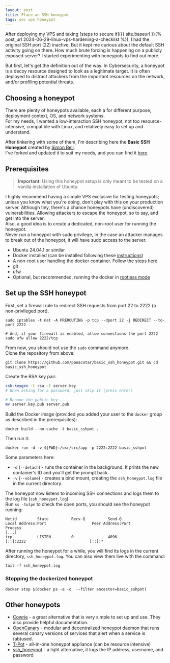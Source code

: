 ```yaml
---
layout: post
title: Place an SSH honeypot
tags: sec vps honeypot
---
```


After deploying my VPS and taking [steps to secure it]({{ site.baseurl }}{% post_url 2024-06-29-linux-vps-hardening-a-checklist %}), I had the original SSH port (22) inactive. But it kept me curious about the default SSH activity going on there. How much brute forcing is happening on a publicly exposed server? I started experimenting with honeypots to find out more.

But first, let's get the definition out of the way. In Cybersecurity, a honeypot is a decoy resource designed to look as a legitimate target. It is often deployed to distract attackers from the important resources on the network, and/or profiling potential threats.

## Choosing a honeypot
There are plenty of honeypots available, each a for different purpose, deployment context, OS, and network systems.   
For my needs, I wanted a low-interaction SSH honeypot, not too resource-intensive, compatible with Linux, and relatively easy to set up and understand. 

After tinkering with some of them, I'm describing here the **Basic SSH Honeypot** created by [Simon Bell](https://github.com/sjbell).    
I've forked and updated it to suit my needs, and you can find it [here](https://github.com/panacotar/basic_ssh_honeypot).

## Prerequisites
> **Important**: Using this honeypot setup is only meant to be tested on a vanilla installation of Ubuntu.

I highly recommend having a simple VPS exclusive for testing honeypots; unless you know what you're doing, don't play with this on your production server. Although tiny, there's a chance honeypots have (undiscovered) vulnerabilities. Allowing attackers to escape the honeypot, so to say, and get into the server.   
Also, a good idea is to create a dedicated, non-root user for running the honeypot.   
Never run a honeypot with sudo privilege, in the case an attacker manages to break out of the honeypot, it will have sudo access to the server.

- Ubuntu 24.04.1 or similar
- Docker installed (can be installed following these [instructions](https://docs.docker.com/engine/install/ubuntu/))
- A non-root user handling the docker container. Follow the steps [here](https://docs.docker.com/engine/install/linux-postinstall/#manage-docker-as-a-non-root-user)
- git
- ufw
- Optional, but recommended, running the docker in [rootless mode](https://docs.docker.com/engine/security/rootless/)

## Set up the SSH honeypot
First, set a firewall rule to redirect SSH requests from port 22 to 2222 (a non-privileged port).
```shell
sudo iptables -t nat -A PREROUTING -p tcp --dport 22 -j REDIRECT --to-port 2222

# And, if your firewall is enabled, allow connections the port 2222
sudo ufw allow 2222/tcp
```
From now, you should not use the `sudo` command anymore.   
Clone the repository from above: 
```
git clone https://github.com/panacotar/basic_ssh_honeypot.git && cd basic_ssh_honeypot
```

Create the RSA key pair:
```sh
ssh-keygen -t rsa -f server.key 
# When asking for a password, just skip it (press enter)

# Rename the public key
mv server.key.pub server.pub
```

Build the Docker image (provided you added your user to the `docker` group as described in the prerequisites):
```
docker build --no-cache -t basic_sshpot .
```
Then run it:
```
docker run -d -v ${PWD}:/usr/src/app -p 2222:2222 basic_sshpot
```
Some parameters here:
- `-d` (`--detach`) - runs the container in the background. It prints the new container's ID and you'll get the prompt back.
- `-v` (`--volume`) - creates a bind mount, creating the `ssh_honeypot.log` file in the current directory.

The honeypot now listens to incoming SSH connections and logs them to the log file (`ssh_honeypot.log`).   
Run `ss -tulpn` to check the open ports, you should see the honeypot running:
```
Netid         State          Recv-Q          Send-Q                   Local Address:Port                    Peer Address:Port         Process
[...]
tcp           LISTEN         0               4096                              [::]:2222                            [::]:*  
```

After running the honeypot for a while, you will find its logs in the current directory, `ssh_honeypot.log`. You can also view them live with the command:
```
tail -f ssh_honeypot.log
```

### Stopping the dockerized honeypot
```
docker stop $(docker ps -a -q  --filter ancestor=basic_sshpot)
```

## Other honeypots
- [Cowrie](https://github.com/cowrie/cowrie) - a great alternative that is very simple to set up and use. They also provide helpful documentation.
- [OpenCanary](https://github.com/thinkst/opencanary) - modular and decentralized honeypot daemon that runs several canary versions of services that alert when a service is (ab)used.
- [T-Pot](https://github.com/telekom-security/tpotce) - all-in-one honeypot appliance (can be resource intensive)
- [ssh_honeypot](https://github.com/droberson/ssh-honeypot) - a light alternative, it logs the IP address, username, and password